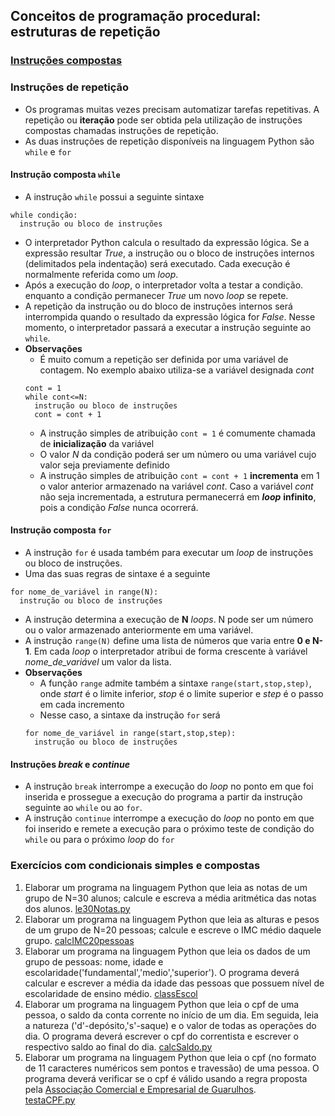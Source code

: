 ## Conceitos de programação procedural: estruturas de repetição  
### [Instruções compostas](https://docs.python.org/pt-br/3/reference/compound_stmts.html)

### Instruções de repetição  
- Os programas muitas vezes precisam automatizar tarefas repetitivas. A repetição ou **iteração** pode ser obtida pela utilização de instruções compostas chamadas instruções de repetição.
- As duas instruções de repetição disponíveis na linguagem Python são `while` e `for`  
#### Instrução composta `while`  
- A instrução `while` possui a seguinte sintaxe  
```
while condição:
  instrução ou bloco de instruções
```
- O interpretador Python calcula o resultado da expressão lógica. Se a expressão resultar *True*, a instrução ou o bloco de instruções internos (delimitados pela indentação) será executado. Cada execução é normalmente referida como um *loop*. 
- Após a execução do *loop*, o interpretador volta a testar a condição. enquanto a condição permanecer *True* um novo *loop* se repete.
- A repetição da instrução ou do bloco de instruções internos será interrompida quando o resultado da expressão lógica for *False*. Nesse momento, o interpretador passará a executar a instrução seguinte ao `while`.
- **Observações**  
  - É muito comum a repetição ser definida por uma variável de contagem. No exemplo abaixo utiliza-se a variável designada *cont*   
  ```
  cont = 1
  while cont<=N:
    instrução ou bloco de instruções
    cont = cont + 1
  ```
  - A instrução simples de atribuição `cont = 1` é comumente chamada de **inicialização** da variável
  - O valor *N* da condição poderá ser um número ou uma variável cujo valor seja previamente definido
  - A instrução simples de atribuição `cont = cont + 1` **incrementa** em 1 o valor anterior armazenado na variável *cont*. Caso a variável *cont* não seja incrementada, a estrutura permanecerrá em ***loop*** **infinito**, pois a condição *False* nunca ocorrerá.
#### Instrução composta `for` 
- A instrução `for` é usada também para executar um *loop* de instruções ou bloco de instruções.
- Uma das suas regras de sintaxe é a seguinte  
```
for nome_de_variável in range(N):
  instrução ou bloco de instruções
```
- A instrução determina a execução de **N** *loops*. N pode ser um número ou o valor armazenado anteriormente em uma variável.    
- A instrução `range(N)` define uma lista de números que varia entre **0 e N-1**. Em cada *loop* o interpretador atribui de forma crescente à variável *nome_de_variável* um valor da lista.
- **Observações**  
  - A função `range` admite também a sintaxe `range(start,stop,step)`, onde *start* é o limite inferior, *stop* é o limite superior e *step* é o passo em cada incremento
  - Nesse caso, a sintaxe da instrução `for` será
  ```
  for nome_de_variável in range(start,stop,step):
    instrução ou bloco de instruções
  ```
#### Instruções ***break*** e ***continue***
- A instrução `break` interrompe a execução do *loop* no ponto em que foi inserida e prossegue a execução do programa a partir da instrução seguinte ao `while` ou ao `for`.
- A instrução `continue` interrompe a execução do *loop* no ponto em que foi inserido e remete a execução para o próximo teste de condição do `while` ou para o próximo *loop* do `for` 


### Exercícios com condicionais simples e compostas  
1. Elaborar um programa na linguagem Python que leia as notas de um grupo de N=30 alunos; calcule e escreva a média aritmética das notas dos alunos.  [le30Notas.py](https://github.com/claytonjasilva/prog_exemplos/blob/main/le30Notas.py)   
2. Elaborar um programa na linguagem Python que leia as alturas e pesos de um grupo de N=20 pessoas; calcule e escreve o IMC médio daquele grupo. [calcIMC20pessoas](https://github.com/claytonjasilva/prog_exemplos/blob/main/calcIMC20pessoas.py)
3. Elaborar um programa na linguagem Python que leia os dados de um grupo de pessoas: nome, idade e escolaridade('fundamental','medio','superior'). O programa deverá calcular e escrever a média da idade das pessoas que possuem nível de escolaridade de ensino médio. [classEscol](https://github.com/claytonjasilva/prog_exemplos/blob/main/classEscol.py)
4. Elaborar um programa na linguagem Python que leia o cpf de uma pessoa, o saldo da conta corrente no início de um dia. Em seguida, leia a natureza ('d'-depósito,'s'-saque) e o valor de todas as operações do dia. O programa deverá escrever o cpf do correntista e escrever o respectivo saldo ao final do dia. [calcSaldo.py](https://github.com/claytonjasilva/prog_exemplos/blob/main/calcSaldo.py)  
6. Elaborar um programa na linguagem Python que leia o cpf (no formato de 11 caracteres numéricos sem pontos e travessão) de uma pessoa. O programa deverá verificar se o cpf é válido usando a regra proposta pela [Associação Comercial e Empresarial de Guarulhos](https://www.aceguarulhos.com.br/blog/como-saber-se-um-cpf-e-verdadeiro/#gsc.tab=0).  
[testaCPF.py](https://github.com/claytonjasilva/prog_exemplos/blob/main/testaCPF.py)
